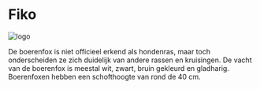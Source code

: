 # Fiko

[logo]:https://www.hondenpage.com/foto/collect/32898.jpg "Fiko pic"

![logo]


De boerenfox is niet officieel erkend als hondenras, maar toch onderscheiden ze zich duidelijk van andere rassen en kruisingen. De vacht van de boerenfox is meestal wit, zwart, bruin gekleurd en gladharig. Boerenfoxen hebben een schofthoogte van rond de 40 cm.